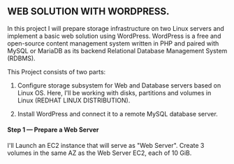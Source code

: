 ## WEB SOLUTION WITH WORDPRESS.

In this project I will prepare storage infrastructure on two Linux servers and implement a basic web solution using WordPress. 
WordPress is a free and open-source content management system written in PHP and paired with MySQL or MariaDB as its backend Relational Database Management System (RDBMS).

This Project consists of two parts:

1. Configure storage subsystem for Web and Database servers based on Linux OS. 
  Here, I'll be working with disks, partitions and volumes in Linux (REDHAT LINUX DISTRIBUTION).

2. Install WordPress and connect it to a remote MySQL database server.


#### Step 1 — Prepare a Web Server

I'll Launch an EC2 instance that will serve as "Web Server". Create 3 volumes in the same AZ as the Web Server EC2, each of 10 GiB.
